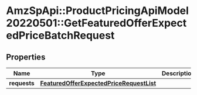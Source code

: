 # AmzSpApi::ProductPricingApiModel20220501::GetFeaturedOfferExpectedPriceBatchRequest

## Properties
Name | Type | Description | Notes
------------ | ------------- | ------------- | -------------
**requests** | [**FeaturedOfferExpectedPriceRequestList**](FeaturedOfferExpectedPriceRequestList.md) |  | [optional] 

